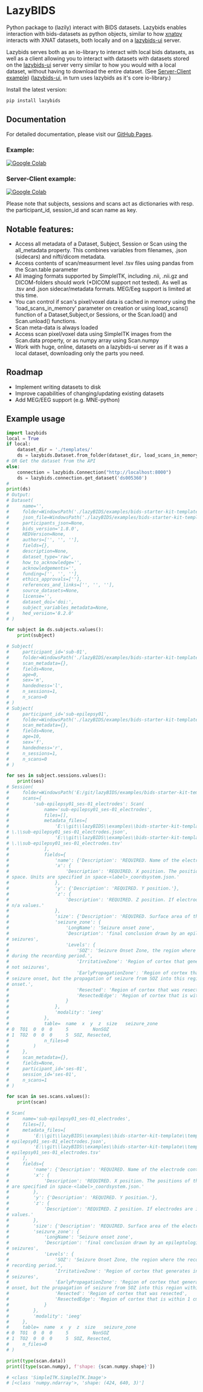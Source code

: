 # LazyBIDS

Python package to (lazily) interact with BIDS datasets. Lazybids enables interaction with bids-datasets as python objects, similar to how [xnatpy](https://xnat.readthedocs.io/en/latest/static/tutorial.html) interacts with XNAT datasets, both locally and on a [lazybids-ui](https://github.com/lazybids/lazybids-ui) server.

Lazybids serves both as an io-library to interact with local bids datasets, as well as a client allowing you to interact with datasets with datasets stored on the [lazybids-ui](https://github.com/lazybids/lazybids-ui) server verry similar to how you would with a local dataset, without having to download the entire dataset. (See [Server-Client example](#server-client-example)) ([lazybids-ui](https://github.com/lazybids/lazybids-ui), in turn uses lazybids as it's core io-library.)

Install the latest version:
```bash
pip install lazybids
```

## Documentation

For detailed documentation, please visit our [GitHub Pages](https://lazybids.github.io/lazybids/).


### Example:
[![Google Colab](https://colab.research.google.com/assets/colab-badge.svg)](https://colab.research.google.com/github/lazybids/lazybids/blob/master/examples/bids_starter_kit_load.ipynb)

### Server-Client example:
[![Google Colab](https://colab.research.google.com/assets/colab-badge.svg)](https://colab.research.google.com/github/lazybids/lazybids/blob/master/examples/api_test.ipynb)

Please note that subjects, sessions and scans act as dictionaries with resp. the participant_id, session_id and scan name as key.

## Notable features:
- Access all metadata of a Dataset, Subject, Session or Scan using the all_metadata property. This combines variables from filenames, .json (sidecars) and nifti/dicom metadata.
- Access contents of scan/measurment level .tsv files using pandas from the Scan.table parameter
- All imaging formats supported by SimpleITK, including .nii, .nii.gz and DICOM-folders should work (*DICOM support not tested). As well as .tsv and .json sidecar/metadata formats.
MEG/Eeg support is limited at this time.
- You can control if scan's pixel/voxel data is cached in memory using the 'load_scans_in_memory' parameter on creation or using load_scans() function of a Dataset,Subject,or Sessions, or the Scan.load() and Scan.unload() functions.
- Scan meta-data is always loaded
- Access scan pixel/voxel data using SimpleITK images from the Scan.data property, or as numpy array using Scan.numpy
- Work with huge, online, datasets on a lazybids-ui server as if it was a local dataset, downloading only the parts you need.

## Roadmap
- Implement writing datasets to disk
- Improve capabilities of changing/updating existing datasets
- Add MEG/EEG support (e.g. MNE-python)

## Example usage
```python
import lazybids
local = True
if local:
    dataset_dir = './templates/'
    ds = lazybids.Dataset.from_folder(dataset_dir, load_scans_in_memory=False)
# OR Get the dataset from the API
else:
    connection = lazybids.Connection("http://localhost:8000")
    ds = lazybids.connection.get_dataset('ds005360')
# 
print(ds)
# Output:
# Dataset(
#     name='',
#     folder=WindowsPath('./lazyBIDS/examples/bids-starter-kit-template/templates'),
#     json_file=WindowsPath('./lazyBIDS/examples/bids-starter-kit-template/templates/dataset_description.json'),
#     participants_json=None,
#     bids_version='1.8.0',
#     HEDVersion=None,
#     authors=['', '', ''],
#     fields={},
#     description=None,
#     dataset_type='raw',
#     how_to_acknowledge='',
#     acknowledgements='',
#     funding=['', '', ''],
#     ethics_approvals=[''],
#     references_and_links=['', '', ''],
#     source_datasets=None,
#     license='',
#     dataset_doi='doi:',
#     subject_variables_metadata=None,
#     hed_version='8.2.0'
# )
```

```python
for subject in ds.subjects.values():
    print(subject)

# Subject(
#     participant_id='sub-01',
#     folder=WindowsPath('./lazyBIDS/examples/bids-starter-kit-template/templates/sub-01'),
#     scan_metadata={},
#     fields=None,
#     age=0,
#     sex='m',
#     handedness='l',
#     n_sessions=1,
#     n_scans=0
# )
# Subject(
#     participant_id='sub-epilepsy01',
#     folder=WindowsPath('./lazyBIDS/examples/bids-starter-kit-template/templates/sub-epilepsy01'),
#     scan_metadata={},
#     fields=None,
#     age=10,
#     sex='f',
#     handedness='r',
#     n_sessions=1,
#     n_scans=0
# )

```

```python
for ses in subject.sessions.values():
    print(ses)
# Session(
#     folder=WindowsPath('E:/git/lazyBIDS/examples/bids-starter-kit-template/templates/sub-epilepsy01/ses-01'),
#     scans={
#         'sub-epilepsy01_ses-01_electrodes': Scan(
#             name='sub-epilepsy01_ses-01_electrodes',
#             files=[],
#             metadata_files=[
#                 'E:\\git\\lazyBIDS\\examples\\bids-starter-kit-template\\templates\\sub-epilepsy01\\ses-01\\./ieeg\
# \.\\sub-epilepsy01_ses-01_electrodes.json',
#                 'E:\\git\\lazyBIDS\\examples\\bids-starter-kit-template\\templates\\sub-epilepsy01\\ses-01\\./ieeg\
# \.\\sub-epilepsy01_ses-01_electrodes.tsv'
#             ],
#             fields={
#                 'name': {'Description': 'REQUIRED. Name of the electrode contact point.'},
#                 'x': {
#                     'Description': 'REQUIRED. X position. The positions of the center of each electrode in xyz 
# space. Units are specified in space-<label>_coordsystem.json.'
#                 },
#                 'y': {'Description': 'REQUIRED. Y position.'},
#                 'z': {
#                     'Description': 'REQUIRED. Z position. If electrodes are in 2D space this should be a column of 
# n/a values.'
#                 },
#                 'size': {'Description': 'REQUIRED. Surface area of the electrode, units MUST be in mm^2.'},
#                 'seizure_zone': {
#                     'LongName': 'Seizure onset zone',
#                     'Description': 'final conclusion drawn by an epileptologist on the electrodes involved in the 
# seizures',
#                     'Levels': {
#                         'SOZ': 'Seizure Onset Zone, the region where the recorded clinical seizures originated 
# during the recording period.',
#                         'IrritativeZone': 'Region of cortex that generates interictal epileptiform discharges, but 
# not seizures',
#                         'EarlyPropagationZone': 'Region of cortex that generates the initial seizure symptoms. Not 
# seizure onset, but the propagation of seizure from SOZ into this region within first 3 seconds from seizure 
# onset.',
#                         'Resected': 'Region of cortex that was resected',
#                         'ResectedEdge': 'Region of cortex that is within 1 cm of the edge of the resected area.'
#                     }
#                 },
#                 'modality': 'ieeg'
#             },
#             table=  name  x  y  z  size   seizure_zone
# 0  TO1  0  0  0     5         NonSOZ
# 1  TO2  0  0  0     5  SOZ, Resected,
#             n_files=0
#         )
#     },
#     scan_metadata={},
#     fields=None,
#     participant_id='ses-01',
#     session_id='ses-01',
#     n_scans=1
# )

for scan in ses.scans.values():
    print(scan)

# Scan(
#     name='sub-epilepsy01_ses-01_electrodes',
#     files=[],
#     metadata_files=[
#         'E:\\git\\lazyBIDS\\examples\\bids-starter-kit-template\\templates\\sub-epilepsy01\\ses-01\\./ieeg\\.\\sub-
# epilepsy01_ses-01_electrodes.json',
#         'E:\\git\\lazyBIDS\\examples\\bids-starter-kit-template\\templates\\sub-epilepsy01\\ses-01\\./ieeg\\.\\sub-
# epilepsy01_ses-01_electrodes.tsv'
#     ],
#     fields={
#         'name': {'Description': 'REQUIRED. Name of the electrode contact point.'},
#         'x': {
#             'Description': 'REQUIRED. X position. The positions of the center of each electrode in xyz space. Units
# are specified in space-<label>_coordsystem.json.'
#         },
#         'y': {'Description': 'REQUIRED. Y position.'},
#         'z': {
#             'Description': 'REQUIRED. Z position. If electrodes are in 2D space this should be a column of n/a 
# values.'
#         },
#         'size': {'Description': 'REQUIRED. Surface area of the electrode, units MUST be in mm^2.'},
#         'seizure_zone': {
#             'LongName': 'Seizure onset zone',
#             'Description': 'final conclusion drawn by an epileptologist on the electrodes involved in the 
# seizures',
#             'Levels': {
#                 'SOZ': 'Seizure Onset Zone, the region where the recorded clinical seizures originated during the 
# recording period.',
#                 'IrritativeZone': 'Region of cortex that generates interictal epileptiform discharges, but not 
# seizures',
#                 'EarlyPropagationZone': 'Region of cortex that generates the initial seizure symptoms. Not seizure 
# onset, but the propagation of seizure from SOZ into this region within first 3 seconds from seizure onset.',
#                 'Resected': 'Region of cortex that was resected',
#                 'ResectedEdge': 'Region of cortex that is within 1 cm of the edge of the resected area.'
#             }
#         },
#         'modality': 'ieeg'
#     },
#     table=  name  x  y  z  size   seizure_zone
# 0  TO1  0  0  0     5         NonSOZ
# 1  TO2  0  0  0     5  SOZ, Resected,
#     n_files=0
# )
```

```python
print(type(scan.data))
print([type(scan.numpy), f'shape: {scan.numpy.shape}'])

# <class 'SimpleITK.SimpleITK.Image'>
# [<class 'numpy.ndarray'>, 'shape: (424, 640, 3)']

```
